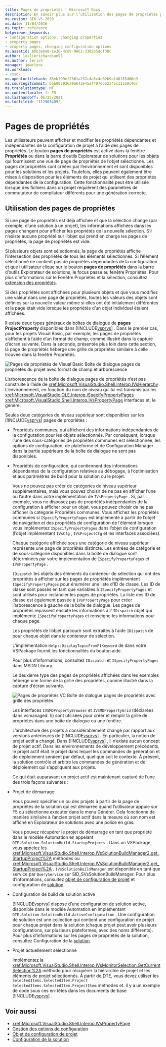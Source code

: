 ```yaml
---
title: Pages de propriétés | Microsoft Docs
description: En savoir plus sur l’utilisation des pages de propriétés pour votre nouveau type de projet dans le kit de développement logiciel (SDK) Visual Studio, qui permet aux utilisateurs d’afficher et de modifier les propriétés d’un projet.
ms.custom: SEO-VS-2020
ms.date: 11/04/2016
ms.topic: reference
helpviewer_keywords:
- configuration options, changing properties
- property pages
- property pages, changing configuration options
ms.assetid: b9b3e6e8-1e30-4c89-9862-330265dcf38c
author: leslierichardson95
ms.author: lerich
manager: jmartens
ms.workload:
- vssdk
ms.openlocfilehash: 88ebf99ef2361a232c4a5c4c02b9a140155d66e9
ms.sourcegitcommit: bab002936a9a642e45af407d652345c113a9c467
ms.translationtype: MT
ms.contentlocale: fr-FR
ms.lasthandoff: 06/25/2021
ms.locfileid: "112903409"
---
```

# <a name="property-pages"></a>Pages de propriétés
Les utilisateurs peuvent afficher et modifier les propriétés dépendantes et indépendantes de la configuration de projet à l’aide des pages de propriétés. Le bouton **pages de propriétés** est activé dans la fenêtre **Propriétés** ou dans la barre d’outils Explorateur de solutions pour les objets qui fournissent une vue de page de propriétés de l’objet sélectionné. Les pages de propriétés sont créées par l’environnement et sont disponibles pour les solutions et les projets. Toutefois, elles peuvent également être mises à disposition pour les éléments de projet qui utilisent des propriétés dépendantes de la configuration. Cette fonctionnalité peut être utilisée lorsque des fichiers dans un projet requièrent des paramètres de commutateur de compilateur différents pour une génération correcte.

## <a name="using-property-pages"></a>Utilisation des pages de propriétés
 Si une page de propriétés est déjà affichée et que la sélection change (par exemple, d’une solution à un projet), les informations affichées dans les pages changent pour afficher les propriétés de la nouvelle sélection. S’il n’existe aucune propriété sur l’objet qui prend en charge les pages de propriétés, la page de propriétés est vide.

 Si plusieurs objets sont sélectionnés, la page de propriétés affiche l’intersection des propriétés de tous les éléments sélectionnés. Si l’élément sélectionné ne contient pas de propriétés dépendantes de la configuration et que l’utilisateur clique sur le bouton **pages de propriétés** dans la barre d’outils Explorateur de solutions, le focus passe au fenêtre Propriétés. Pour plus d’informations sur le Fenêtre Propriétés et la sélection, consultez [extension des propriétés](../../extensibility/internals/extending-properties.md).

 Si des propriétés sont affichées pour plusieurs objets et que vous modifiez une valeur dans une page de propriétés, toutes les valeurs des objets sont définies sur la nouvelle valeur même si elles ont été initialement différentes et la page était vide lorsque les propriétés d’un objet individuel étaient affichées.

 Il existe deux types généraux de boîtes de dialogue de **pages ProjectProperty** disponibles dans [!INCLUDE[vsprvs](../../code-quality/includes/vsprvs_md.md)] . Dans le premier cas, pour les projets Visual Basic, par exemple, les pages de propriétés s’affichent à l’aide d’un format de champ, comme illustré dans la capture d’écran suivante. Dans la seconde, présentée plus loin dans cette section, la page de propriétés héberge une grille de propriétés similaire à celle trouvée dans la fenêtre Propriétés.

 ![Pages de propriétés de Visual Basic](../../extensibility/internals/media/vsvbproppages.gif "vsVBPropPages") Boîte de dialogue pages de propriétés du projet avec format de champ et arborescence

 L’arborescence de la boîte de dialogue pages de propriétés n’est pas construite à l’aide de <xref:Microsoft.VisualStudio.Shell.Interop.IVsHierarchy> . L’environnement, en fonction du nom de niveau qui lui est transmis par les <xref:Microsoft.VisualStudio.OLE.Interop.ISpecifyPropertyPages> <xref:Microsoft.VisualStudio.Shell.Interop.IVsPropertyPage> interfaces et, le génère.

 Seules deux catégories de niveau supérieur sont disponibles sur les [!INCLUDE[vsprvs](../../code-quality/includes/vsprvs_md.md)] pages de propriétés :

- Propriétés communes, qui affichent des informations indépendantes de la configuration pour les objets sélectionnés. Par conséquent, lorsque l’une des sous-catégories de propriétés communes est sélectionnée, les options de configuration, de plateforme et de Configuration Manager dans la partie supérieure de la boîte de dialogue ne sont pas disponibles.

- Propriétés de configuration, qui contiennent des informations dépendantes de la configuration relatives au débogage, à l’optimisation et aux paramètres de build pour la solution ou le projet.

  Vous ne pouvez pas créer de catégories de niveau supérieur supplémentaires, mais vous pouvez choisir de ne pas en afficher l’une ou l’autre dans votre implémentation de `IVsPropertyPage` . Si, par exemple, vous ne disposez pas de propriétés indépendantes de la configuration à afficher pour un objet, vous pouvez choisir de ne pas afficher la catégorie Propriétés communes. Vous affichez les propriétés communes si `ISpecifyPropertyPages` est implémenté à partir de l’objet de navigation et des propriétés de configuration de l’élément lorsque vous implémentez `ISpecifyPropertyPages` dans l’objet de configuration (l’objet implémentant `IVsCfg` , `IVsProjectCfg` et les interfaces associées).

  Chaque catégorie affichée sous une catégorie de niveau supérieur représente une page de propriétés distincte. Les entrées de catégorie et de sous-catégorie disponibles dans la boîte de dialogue sont déterminées par votre implémentation de `ISpecifyPropertyPages` et `IVsPropertyPage` .

  `IDispatch` les objets des éléments du conteneur de sélection qui ont des propriétés à afficher sur les pages de propriétés implémentent `ISpecifyPropertyPages` pour énumérer une liste d’ID de classe. Les ID de classe sont passés en tant que variables à `ISpecifyPropertyPages` et sont utilisés pour instancier les pages de propriétés. La liste des ID de classe est également passée à `IVsPropertyPage` pour créer l’arborescence à gauche de la boîte de dialogue. Les pages de propriétés repassent ensuite les informations à l' `IDispatch` objet qui implémente `ISpecifyPropertyPages` et renseigne les informations pour chaque page.

  Les propriétés de l’objet parcourir sont extraites à l’aide `IDispatch` de pour chaque objet dans le conteneur de sélection.

  L’implémentation `Help::DisplayTopicFromF1Keyword` de dans votre VSPackage fournit les fonctionnalités du bouton aide.

  Pour plus d’informations, consultez `IDispatch` et `ISpecifyPropertyPages` dans MSDN Library.

  Le deuxième type des pages de propriétés affichées dans les exemples héberge une forme de la grille des propriétés, comme illustré dans la capture d’écran suivante.

  ![Pages de propriétés VC](../../extensibility/internals/media/vsvcproppages.gif "vsVCPropPages") Boîte de dialogue pages de propriétés avec grille des propriétés

  Les interfaces `IVSMDPropertyBrowser` et `IVSMDPropertyGrid` (déclarées dans vsmanaged. h) sont utilisées pour créer et remplir la grille de propriétés dans une boîte de dialogue ou une fenêtre.

  L’architecture des projets a considérablement changé par rapport aux versions antérieures de [!INCLUDE[vsprvs](../../code-quality/includes/vsprvs_md.md)] . En particulier, la notion de projet actif a changé. Dans [!INCLUDE[vsprvs](../../code-quality/includes/vsprvs_md.md)] , il n’existe aucun concept de projet actif. Dans les environnements de développement précédents, le projet actif était le projet dans lequel les commandes de génération et de déploiement seraient par défaut, quel que soit le contexte. À présent, la solution contrôle et arbitre les commandes de génération et de déploiement qui s’appliquent aux projets.

  Ce qui était auparavant un projet actif est maintenant capturé de l’une des trois façons suivantes :

- Projet de démarrage

   Vous pouvez spécifier un ou des projets à partir de la page de propriétés de la solution qui est démarrée quand l’utilisateur appuie sur F5 ou sélectionne exécuter dans le menu Générer. Cela fonctionne de manière similaire à l’ancien projet actif dans la mesure où son nom est affiché en Explorateur de solutions avec une police en gras.

   Vous pouvez récupérer le projet de démarrage en tant que propriété dans le modèle Automation en appelant `DTE.Solution.SolutionBuild.StartupProjects` . Dans un VSPackage, vous appelez les <xref:Microsoft.VisualStudio.Shell.Interop.IVsSolutionBuildManager2.get_StartupProject%2A> méthodes ou <xref:Microsoft.VisualStudio.Shell.Interop.IVsSolutionBuildManager2.get_StartupProject%2A> . `IVsSolutionBuildManager` est disponible en tant que service par `QueryService` sur SID_SVsSolutionBuildManager. Pour plus d’informations, consultez [objet de configuration de projet](../../extensibility/internals/project-configuration-object.md) et configuration de [solution](../../extensibility/internals/solution-configuration.md).

- Configuration de build de solution active

   [!INCLUDE[vsprvs](../../code-quality/includes/vsprvs_md.md)] dispose d’une configuration de solution active, disponible dans le modèle Automation en implémentant `DTE.Solution.SolutionBuild.ActiveConfiguration` . Une configuration de solution est une collection qui contient une configuration de projet pour chaque projet dans la solution (chaque projet peut avoir plusieurs configurations, sur plusieurs plateformes, avec des noms différents). Pour plus d’informations sur les pages de propriétés de la solution, consultez Configuration de la [solution](../../extensibility/internals/solution-configuration.md).

- Projet actuellement sélectionné

   Implémentez la <xref:Microsoft.VisualStudio.Shell.Interop.IVsMonitorSelection.GetCurrentSelection%2A> méthode pour récupérer la hiérarchie de projet et les éléments de projet sélectionnés. À partir de DTE, vous devez utiliser les `SelectedItems.SelectedItem.Project` `SelectedItems.SelectedItem.ProjectItem` méthodes et. Il y a un exemple de code sous ces en-têtes dans les documents de base [!INCLUDE[vsprvs](../../code-quality/includes/vsprvs_md.md)] .

## <a name="see-also"></a>Voir aussi
- <xref:Microsoft.VisualStudio.Shell.Interop.IVsPropertyPage>
- [Gestion des options de configuration](../../extensibility/internals/managing-configuration-options.md)
- [Objet de configuration de projet](../../extensibility/internals/project-configuration-object.md)
- [Configuration de la solution](../../extensibility/internals/solution-configuration.md)
